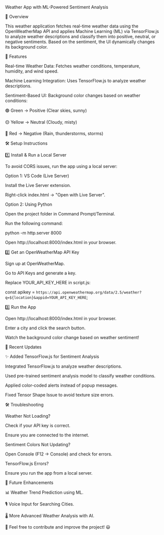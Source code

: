 Weather App with ML-Powered Sentiment Analysis

📌 Overview

This weather application fetches real-time weather data using the OpenWeatherMap API and applies Machine Learning (ML) via TensorFlow.js to analyze weather descriptions and classify them into positive, neutral, or negative sentiments. Based on the sentiment, the UI dynamically changes its background color.

🚀 Features

Real-time Weather Data: Fetches weather conditions, temperature, humidity, and wind speed.

Machine Learning Integration: Uses TensorFlow.js to analyze weather descriptions.

Sentiment-Based UI: Background color changes based on weather conditions:

🟢 Green → Positive (Clear skies, sunny)

🟡 Yellow → Neutral (Cloudy, misty)

🔴 Red → Negative (Rain, thunderstorms, storms)

🛠️ Setup Instructions

1️⃣ Install & Run a Local Server

To avoid CORS issues, run the app using a local server:

Option 1: VS Code (Live Server)

Install the Live Server extension.

Right-click index.html → "Open with Live Server".

Option 2: Using Python

Open the project folder in Command Prompt/Terminal.

Run the following command:

python -m http.server 8000

Open http://localhost:8000/index.html in your browser.

2️⃣ Get an OpenWeatherMap API Key

Sign up at OpenWeatherMap.

Go to API Keys and generate a key.

Replace YOUR_API_KEY_HERE in script.js:

const apikey = `https://api.openweathermap.org/data/2.5/weather?q=${location}&appid=YOUR_API_KEY_HERE`;

3️⃣ Run the App

Open http://localhost:8000/index.html in your browser.

Enter a city and click the search button.

Watch the background color change based on weather sentiment!

🔧 Recent Updates

✨ Added TensorFlow.js for Sentiment Analysis

Integrated TensorFlow.js to analyze weather descriptions.

Used pre-trained sentiment analysis model to classify weather conditions.

Applied color-coded alerts instead of popup messages.

Fixed Tensor Shape Issue to avoid texture size errors.

🛠️ Troubleshooting

Weather Not Loading?

Check if your API key is correct.

Ensure you are connected to the internet.

Sentiment Colors Not Updating?

Open Console (F12 → Console) and check for errors.

TensorFlow.js Errors?

Ensure you run the app from a local server.

🚀 Future Enhancements

📊 Weather Trend Prediction using ML.

🎙️ Voice Input for Searching Cities.

🌡️ More Advanced Weather Analysis with AI.

🔗 Feel free to contribute and improve the project! 😃

